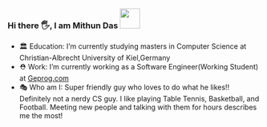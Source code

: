 ### Hi there 🖐, I am  **Mithun Das**  <img height="40" src="https://raw.githubusercontent.com/innng/innng/master/assets/kyubey.gif"/> 



- 🏛️ Education: I’m currently studying masters in Computer Science at Christian-Albrecht University of Kiel,Germany
- ⛑️ Work: I’m currently working as a Software Engineer(Working Student) at [Geprog.com](https://geprog.com/)
- 🎭 Who am I: Super friendly guy who loves to do what he likes!! Definitely not a nerdy CS guy.  I like playing Table Tennis, Basketball, and Football. Meeting new people and talking with them for hours describes me the most! 


